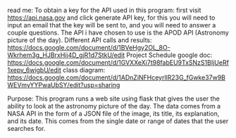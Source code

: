 read me:
To obtain a key for the API used in this program:
first visit https://api.nasa.gov and click generate API key,
for this you will need to input an email that the key will be
sent to, and you will need to answer a couple questions. The
API i have chosen to use is the APOD API (Astronomy picture 
of the day). Different API calls and results: 
https://docs.google.com/document/d/1BVeHgy2OL_8O-Wkrhem3g_HJBrxHij4D_gjR1d7StkU/edit
Project Schedule google doc: 
https://docs.google.com/document/d/1GVXXeXi7t98fabEU9TxSNzS1BIjUeRf1xepv_6wigbU/edit
class diagram: 
https://docs.google.com/document/d/1ADnZiNFHceyrllR23G_fGwke37w9BWEVmyYYPwaUbSY/edit?usp=sharing

Purpose: This program runs a web site using flask that gives the user the ability to look at the astronomy picture of 
the day. The data comes from a NASA API in the form of a JSON file of the image, its title, its explanation, and its 
date. This comes from the single date or range of dates that the user searches for.

